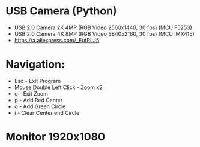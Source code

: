 # USB Camera (Python)
- USB 2.0 Camera 2K 4MP (RGB Video 2560x1440, 30 fps) (MCU F5253)
- USB 2.0 Camera 4K 8MP (RGB Video 3840x2160, 30 fps) (MCU IMX415)
- https://a.aliexpress.com/_EutRLJ5

# Navigation:
- Esc                         - Exit Program
- Mouse Double Left Click     - Zoom x2
- q                           - Exit Zoom
- p                           - Add Red Center
- o                           - Add Green Circle
- i                           - Clear Center end Circle

# Monitor 1920x1080
